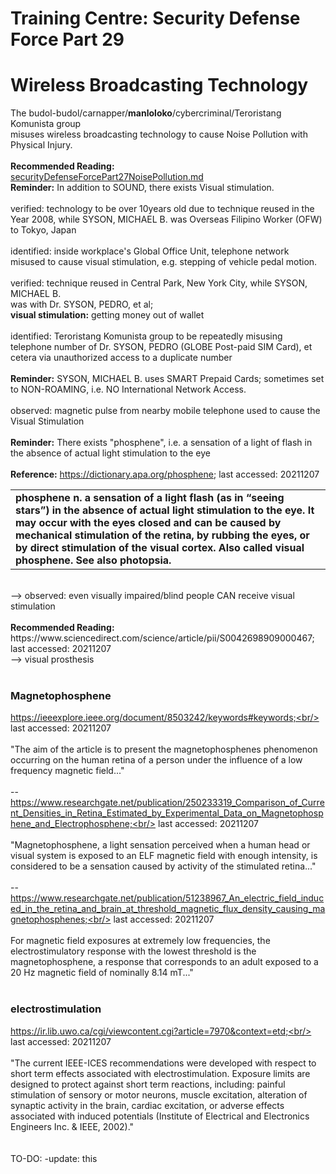 # Training Centre: Security Defense Force Part 29
# Wireless Broadcasting Technology
The budol-budol/carnapper/<b>manloloko</b>/cybercriminal/Teroristang Komunista group<br/> 
misuses wireless broadcasting technology to cause Noise Pollution with Physical Injury.<br/>
<br/>
<b>Recommended Reading:</b><br/>
[securityDefenseForcePart27NoisePollution.md](https://github.com/usbong/documentation/blob/master/Usbong/company/HR/Usbong%20Education%20Training%20Courses/Training%20Centre:%20Security%20Defense%20Force/NotesFolder/securityDefenseForcePart27NoisePollution.md)
<br/>
<b>Reminder:</b> In addition to SOUND, there exists Visual stimulation.<br/>
<br/>
verified: technology to be over 10years old due to technique reused in the Year 2008, while SYSON, MICHAEL B. was Overseas Filipino Worker (OFW) to Tokyo, Japan<br/>
<br/>
identified: inside workplace's Global Office Unit, telephone network misused to cause visual stimulation, e.g. stepping of vehicle pedal motion.<br/>
<br/>
verified: technique reused in Central Park, New York City, while SYSON, MICHAEL B.<br/> 
was with Dr. SYSON, PEDRO, et al;<br/> 
<b>visual stimulation:</b> getting money out of wallet<br/>
<br/>
identified: Teroristang Komunista group to be repeatedly misusing telephone number of Dr. SYSON, PEDRO (GLOBE Post-paid SIM Card), et cetera via unauthorized access to a duplicate number<br/>
<br/>
<b>Reminder:</b> SYSON, MICHAEL B. uses SMART Prepaid Cards; sometimes set to NON-ROAMING, i.e. NO International Network Access.<br/>
<br/>
observed: magnetic pulse from nearby mobile telephone used to cause the Visual Stimulation<br/>
<br/>
<b>Reminder:</b> There exists "phosphene", i.e. a sensation of a light of flash in the absence of actual light stimulation to the eye<br/>
<br/>
<b>Reference:</b> https://dictionary.apa.org/phosphene; last accessed: 20211207<br/>
<table>
  <tr>
  <td>
    <b>
    phosphene
    n. a sensation of a light flash (as in “seeing stars”) in the absence of actual light stimulation to the eye. It may occur with the eyes closed and can be caused by mechanical stimulation of the retina, by rubbing the eyes, or by direct stimulation of the visual cortex. Also called visual phosphene. See also photopsia.
    </b>
  </td>
  </tr>
</table>
<br/>
--> observed: even visually impaired/blind people CAN receive visual stimulation<br/>
<br/>
<b>Recommended Reading:</b><br/>
https://www.sciencedirect.com/science/article/pii/S0042698909000467;<br/>
last accessed: 20211207<br/>
--> visual prosthesis<br/>
<br/>

### Magnetophosphene

https://ieeexplore.ieee.org/document/8503242/keywords#keywords;<br/>
last accessed: 20211207<br/>
<br/>
"The aim of the article is to present the magnetophosphenes phenomenon occurring on the human retina of a person under the influence of a low frequency magnetic field..."<br/>
<br/>
--<br/>
https://www.researchgate.net/publication/250233319_Comparison_of_Current_Densities_in_Retina_Estimated_by_Experimental_Data_on_Magnetophosphene_and_Electrophosphene;<br/>
last accessed: 20211207<br/>
<br/>
"Magnetophosphene, a light sensation perceived when a human head or visual system is exposed to an ELF magnetic field with enough intensity, is considered to be a sensation caused by activity of the stimulated retina..."<br/>
<br/>
--<br/>
https://www.researchgate.net/publication/51238967_An_electric_field_induced_in_the_retina_and_brain_at_threshold_magnetic_flux_density_causing_magnetophosphenes;<br/>
last accessed: 20211207<br/>
<br/>
For magnetic field exposures at extremely low frequencies, the electrostimulatory response with the lowest threshold is the magnetophosphene, a response that corresponds to an adult exposed to a 20 Hz magnetic field of nominally 8.14 mT..." <br/>
<br/>

### electrostimulation

https://ir.lib.uwo.ca/cgi/viewcontent.cgi?article=7970&context=etd;<br/>
last accessed: 20211207<br/>
<br/>
"The  current  IEEE-ICES  recommendations  were  developed  with  respect  to  short  term 
effects associated with electrostimulation. Exposure limits are designed to protect against 
short term reactions, including: painful stimulation of sensory or motor neurons, muscle 
excitation, alteration of synaptic activity in the brain, cardiac excitation, or adverse effects 
associated with induced potentials (Institute of Electrical and Electronics Engineers Inc. & 
IEEE, 2002)."<br/>
<br/>
<br/>
TO-DO: -update: this<br/>
